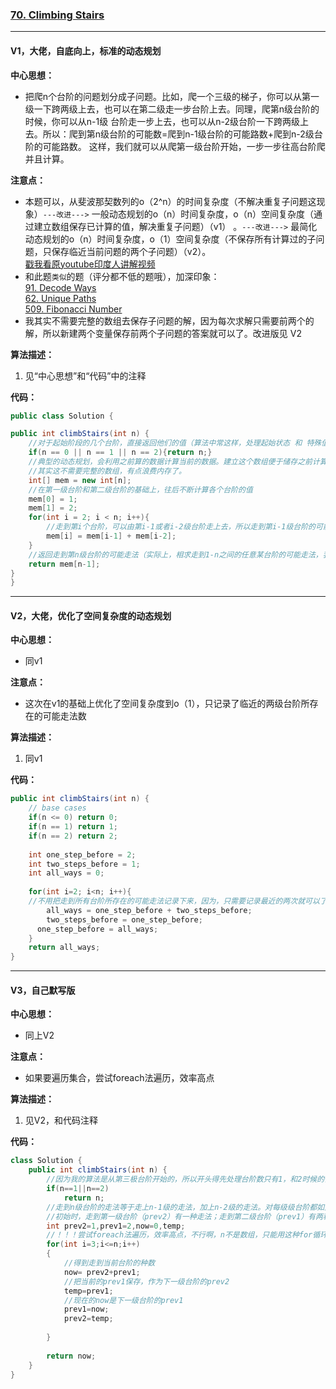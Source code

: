 ### [70. Climbing Stairs](https://leetcode.com/problems/climbing-stairs/)

---

#### V1，大佬，自底向上，标准的动态规划

**中心思想：**
- 把爬n个台阶的问题划分成子问题。比如，爬一个三级的梯子，你可以从第一级一下跨两级上去，也可以在第二级走一步台阶上去。同理，爬第n级台阶的时候，你可以从n-1级
台阶走一步上去，也可以从n-2级台阶一下跨两级上去。所以：爬到第n级台阶的可能数=爬到n-1级台阶的可能路数+爬到n-2级台阶的可能路数。
这样，我们就可以从爬第一级台阶开始，一步一步往高台阶爬并且计算。

**注意点：**
- 本题可以，从斐波那契数列的o（2^n）的时间复杂度（不解决重复子问题这现象）`---改进--->`
一般动态规划的o（n）时间复杂度，o（n）空间复杂度（通过建立数组保存已计算的值，解决重复子问题）（v1） 。`---改进--->`
最简化动态规划的o（n）时间复杂度，o（1）空间复杂度（不保存所有计算过的子问题，只保存临近当前问题的两个子问题）（v2）。<br/>
[戳我看原youtube印度人讲解视频](https://www.youtube.com/watch?reload=9&v=ftpbBbtyxdE&list=PLSIpQf0NbcClDpWE58Y-oSJro_W3LO8Nb)
- 和此题`类似`的题（评分都不低的题哦），加深印象：<br/>
[91. Decode Ways](https://leetcode.com/problems/decode-ways/)<br/>
[62. Unique Paths](https://leetcode.com/problems/unique-paths/)<br/>
[509. Fibonacci Number](https://leetcode.com/problems/fibonacci-number/)
- 我其实不需要完整的数组去保存子问题的解，因为每次求解只需要前两个的解，所以新建两个变量保存前两个子问题的答案就可以了。改进版见 V2

**算法描述：**
1. 见“中心思想”和“代码”中的注释

**代码：**
```java
public class Solution {

public int climbStairs(int n) {
    //对于起始阶段的几个台阶，直接返回他们的值（算法中常这样，处理起始状态 和 特殊值）
    if(n == 0 || n == 1 || n == 2){return n;}
    //典型的动态规划，会利用之前算的数据计算当前的数据。建立这个数组便于储存之前计算过的走到各个台阶所可能的种数，避免重复子问题
    //其实这不需要完整的数组，有点浪费内存了。
    int[] mem = new int[n];
    //在第一级台阶和第二级台阶的基础上，往后不断计算各个台阶的值
    mem[0] = 1;
    mem[1] = 2;
    for(int i = 2; i < n; i++){
        //走到第i个台阶，可以由第i-1或者i-2级台阶走上去，所以走到第i-1级台阶的可能走法 加上 走到第i-2级台阶的可能走法 等于 走到第i级台阶的可能走法
        mem[i] = mem[i-1] + mem[i-2];
    }
    //返回走到第n级台阶的可能走法（实际上，相求走到1-n之间的任意某台阶的可能走法，我都能从mem数组中提取，并返回了）
    return mem[n-1];
}
}

```

---

#### V2，大佬，优化了空间复杂度的动态规划

**中心思想：**
- 同v1

**注意点：**
- 这次在v1的基础上优化了空间复杂度到o（1），只记录了临近的两级台阶所存在的可能走法数

**算法描述：**
1. 同v1

**代码：**
```java
public int climbStairs(int n) {
    // base cases
    if(n <= 0) return 0;
    if(n == 1) return 1;
    if(n == 2) return 2;
    
    int one_step_before = 2;
    int two_steps_before = 1;
    int all_ways = 0;
    
    for(int i=2; i<n; i++){
    //不用把走到所有台阶所存在的可能走法记录下来，因为，只需要记录最近的两次就可以了。因为每次计算当前台阶的可能种数，都只需要前两次的值
    	all_ways = one_step_before + two_steps_before;
    	two_steps_before = one_step_before;
      one_step_before = all_ways;
    }
    return all_ways;
}
```

---

#### V3，自己默写版

**中心思想：**
- 同上V2

**注意点：**
- 如果要遍历集合，尝试foreach法遍历，效率高点

**算法描述：**
1. 见V2，和代码注释

**代码：**
```java
class Solution {
    public int climbStairs(int n) {
        //因为我的算法是从第三极台阶开始的，所以开头得先处理台阶数只有1，和2时候的情况
        if(n==1||n==2)
            return n;
        //走到n级台阶的走法等于走上n-1级的走法，加上n-2级的走法。对每级级台阶都如此
        //初始时，走到第一级台阶（prev2）有一种走法；走到第二级台阶（prev1）有两种走法
        int prev2=1,prev1=2,now=0,temp;
        //！！！尝试foreach法遍历，效率高点，不行啊，n不是数组，只能用这种for循环遍历了
        for(int i=3;i<=n;i++)
        {
            //得到走到当前台阶的种数
            now= prev2+prev1;
            //把当前的prev1保存，作为下一级台阶的prev2
            temp=prev1;
            //现在的now是下一级台阶的prev1
            prev1=now;
            prev2=temp;
            
        }
        
        return now;
    }
}
```

